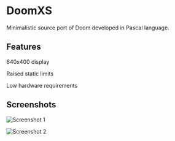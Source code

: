 # DoomXS
 Minimalistic source port of Doom developed in Pascal language.

## Features
640x400 display

Raised static limits

Low hardware requirements

## Screenshots

![Screenshot 1](https://i.postimg.cc/4xn5wfFd/doomxs01.png "Screenshot 1")

![Screenshot 2](https://i.postimg.cc/5tdCvbhD/doomxs02.png "Screenshot 2")
